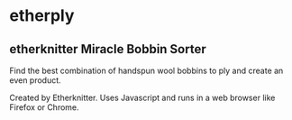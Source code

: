 # etherply
## etherknitter Miracle Bobbin Sorter

Find the best combination of handspun wool bobbins to ply and create an even product. 

Created by Etherknitter. Uses Javascript and runs in a web browser like Firefox or Chrome.

